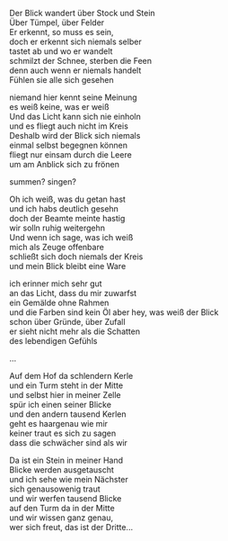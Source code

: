 
Der Blick wandert über Stock und Stein  
Über Tümpel, über Felder  
Er erkennt, so muss es sein,  
doch er erkennt sich niemals selber  
tastet ab und wo er wandelt  
schmilzt der Schnee, sterben die Feen  
denn auch wenn er niemals handelt  
Fühlen sie alle sich gesehen

niemand hier kennt seine Meinung  
es weiß keine, was er weiß  
Und das Licht kann sich nie einholn  
und es fliegt auch nicht im Kreis  
Deshalb wird der Blick sich niemals  
einmal selbst begegnen können  
fliegt nur einsam durch die Leere  
um am Anblick sich zu frönen

summen? singen?

Oh ich weiß, was du getan hast  
und ich habs deutlich gesehn  
doch der Beamte meinte hastig  
wir solln ruhig weitergehn  
Und wenn ich sage, was ich weiß  
mich als Zeuge offenbare  
schließt sich doch niemals der Kreis  
und mein Blick bleibt eine Ware

ich erinner mich sehr gut  
an das Licht, dass du mir zuwarfst  
ein Gemälde ohne Rahmen  
und die Farben sind kein Öl
aber hey, was weiß der Blick  
schon über Gründe, über Zufall  
er sieht nicht mehr als die Schatten  
des lebendigen Gefühls

...

Auf dem Hof da schlendern Kerle  
und ein Turm steht in der Mitte  
und selbst hier in meiner Zelle  
spür ich einen seiner Blicke  
und den andern tausend Kerlen  
geht es haargenau wie mir  
keiner traut es sich zu sagen  
dass die schwächer sind als wir

Da ist ein Stein in meiner Hand  
Blicke werden ausgetauscht  
und ich sehe wie mein Nächster  
sich genausowenig traut  
und wir werfen tausend Blicke  
auf den Turm da in der Mitte  
und wir wissen ganz genau,  
wer sich freut, das ist der Dritte...


